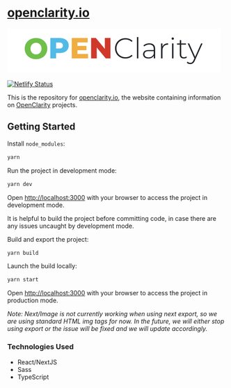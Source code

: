 # [openclarity.io](https://openclarity.io/)

<!-- TODO: Fix this link to point to OpenClarity logo -->

![OpenClarity logo](/public/assets/shared/logos/openclarity-logo-light-bg-horizontal.svg)

[![Netlify Status](https://api.netlify.com/api/v1/badges/6e125b48-7420-4bf2-b53f-285a7fda2b7e/deploy-status)](https://app.netlify.com/sites/openclarity/deploys)

This is the repository for [openclarity.io](https://openclarity.io/), the website
containing information on [OpenClarity](https://github.com/openclarity) projects.

## Getting Started

Install `node_modules`:

```bash
yarn
```

Run the project in development mode:

```bash
yarn dev
```

Open [http://localhost:3000](http://localhost:3000) with your browser to access the project in development mode.

It is helpful to build the project before committing code, in case there are any issues uncaught by development mode.

Build and export the project:

```bash
yarn build
```

Launch the build locally:

```bash
yarn start
```

Open [http://localhost:3000](http://localhost:3000) with your browser to access the project in production mode.

*Note: Next/Image is not currently working when using next export, so we are using standard HTML img tags for now. In the future, we will either stop using export or the issue will be fixed and we will update accordingly.*

### Technologies Used

- React/NextJS
- Sass
- TypeScript
